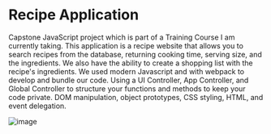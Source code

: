 # Recipe Application

Capstone JavaScript project which is part of a Training Course I am currently taking. This application is a recipe website that allows you to search recipes from the database, returning cooking time, serving size, and the ingredients. We also have the ability to create a shopping list with the recipe's ingredients. We used modern Javascript and with webpack to develop and bundle our code. Using a UI Controller, App Controller, and Global Controller to structure your functions and methods to keep your code private. DOM manipulation, object prototypes, CSS styling, HTML, and event delegation.

![image]()
